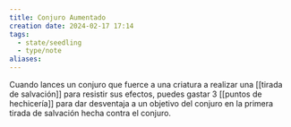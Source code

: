 ```yaml
---
title: Conjuro Aumentado
creation date: 2024-02-17 17:14
tags:
  - state/seedling
  - type/note
aliases:
---
```

Cuando lances un conjuro que fuerce a una criatura a realizar una [[tirada de salvación]] para resistir sus efectos, puedes gastar 3 [[puntos de hechicería]] para dar desventaja a un objetivo del conjuro en la primera tirada de salvación hecha contra el conjuro.


